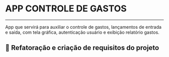 # APP CONTROLE DE GASTOS

---

App que servirá para auxiliar o controle de gastos, lançamentos de entrada e saída, com tela gráfica, autenticação usuário e exibição relatório gastos.

## :construction: Refatoração e criação de requisitos do projeto
